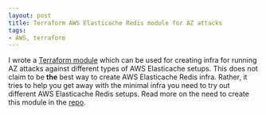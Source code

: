 ```yaml
---
layout: post
title: Terraform AWS Elasticache Redis module for AZ attacks
tags:
- AWS, terraform
---
```


I wrote a [Terraform module](https://github.com/saurabh-hirani/terraform-aws-elasticache-redis) which can be used 
for creating infra for running AZ attacks against different types of AWS Elasticache setups. This does 
not claim to be **the** best way to create AWS Elasticache Redis infra. Rather, it tries to help you 
get away with the minimal infra you need to try out different AWS Elasticache Redis setups. Read more 
on the need to create this module in the [repo](https://github.com/saurabh-hirani/terraform-aws-elasticache-redis).

